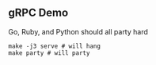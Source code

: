 gRPC Demo
---

Go, Ruby, and Python should all party hard

```
make -j3 serve # will hang
make party # will party
```

